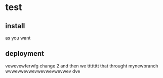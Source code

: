 # test

## install
as you want
## deployment
vewevewferwfg
change 2
and then we tttttttt that throught mynewbranch
wvwevwevwevwevwevwevwev  dve

